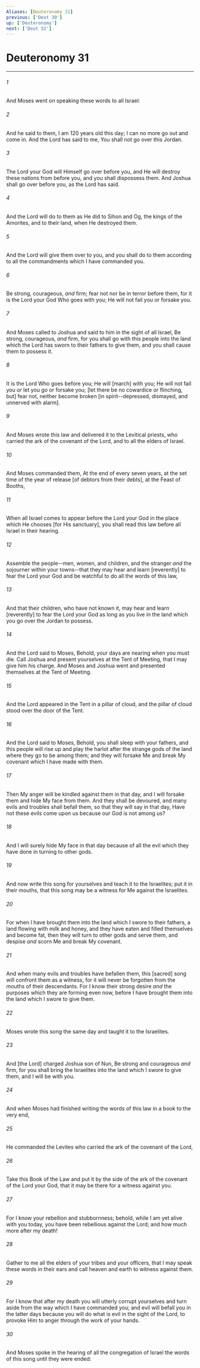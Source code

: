 ```yaml
---
Aliases: [Deuteronomy 31]
previous: ['Deut 30']
up: ['Deuteronomy']
next: ['Deut 32']
---
```

# Deuteronomy 31

***














###### 1 






And Moses went on speaking these words to all Israel: 













###### 2 






And he said to them, I am 120 years old this day; I can no more go out and come in. And the Lord has said to me, You shall not go over this Jordan. 













###### 3 






The Lord your God will Himself go over before you, and He will destroy these nations from before you, and you shall dispossess them. And Joshua shall go over before you, as the Lord has said. 













###### 4 






And the Lord will do to them as He did to Sihon and Og, the kings of the Amorites, and to their land, when He destroyed them. 













###### 5 






And the Lord will give them over to you, and you shall do to them according to all the commandments which I have commanded you. 













###### 6 






Be strong, courageous, _and_ firm; fear not nor be in terror before them, for it is the Lord your God Who goes with you; He will not fail you or forsake you. 













###### 7 






And Moses called to Joshua and said to him in the sight of all Israel, Be strong, courageous, _and_ firm, for you shall go with this people into the land which the Lord has sworn to their fathers to give them, and you shall cause them to possess it. 













###### 8 






It is the Lord Who goes before you; He will [march] with you; He will not fail you _or_ let you go or forsake you; [let there be no cowardice or flinching, but] fear not, neither become broken [in spirit--depressed, dismayed, and unnerved with alarm]. 













###### 9 






And Moses wrote this law and delivered it to the Levitical priests, who carried the ark of the covenant of the Lord, and to all the elders of Israel. 













###### 10 






And Moses commanded them, At the end of every seven years, at the set time of the year of release [of debtors from their debts], at the Feast of Booths, 













###### 11 






When all Israel comes to appear before the Lord your God in the place which He chooses [for His sanctuary], you shall read this law before all Israel in their hearing. 













###### 12 






Assemble the people--men, women, and children, and the stranger _and_ the sojourner within your towns--that they may hear and learn [reverently] to fear the Lord your God and be watchful to do all the words of this law, 













###### 13 






And that their children, who have not known it, may hear and learn [reverently] to fear the Lord your God as long as you live in the land which you go over the Jordan to possess. 













###### 14 






And the Lord said to Moses, Behold, your days are nearing when you must die. Call Joshua and present yourselves at the Tent of Meeting, that I may give him his charge. And Moses and Joshua went and presented themselves at the Tent of Meeting. 













###### 15 






And the Lord appeared in the Tent in a pillar of cloud, and the pillar of cloud stood over the door of the Tent. 













###### 16 






And the Lord said to Moses, Behold, you shall sleep with your fathers, and this people will rise up and play the harlot after the strange gods of the land where they go to be among them; and they will forsake Me and break My covenant which I have made with them. 













###### 17 






Then My anger will be kindled against them in that day, and I will forsake them and hide My face from them. And they shall be devoured, and many evils and troubles shall befall them, so that they will say in that day, Have not these evils come upon us because our God is not among us? 













###### 18 






And I will surely hide My face in that day because of all the evil which they have done in turning to other gods. 













###### 19 






And now write this song for yourselves and teach it to the Israelites; put it in their mouths, that this song may be a witness for Me against the Israelites. 













###### 20 






For when I have brought them into the land which I swore to their fathers, a land flowing with milk and honey, and they have eaten and filled themselves and become fat, then they will turn to other gods and serve them, and despise _and_ scorn Me and break My covenant. 













###### 21 






And when many evils and troubles have befallen them, this [sacred] song will confront them as a witness, for it will never be forgotten from the mouths of their descendants. For I know their strong desire _and_ the purposes which they are forming even now, before I have brought them into the land which I swore to give them. 













###### 22 






Moses wrote this song the same day and taught it to the Israelites. 













###### 23 






And [the Lord] charged Joshua son of Nun, Be strong and courageous _and_ firm, for you shall bring the Israelites into the land which I swore to give them, and I will be with you. 













###### 24 






And when Moses had finished writing the words of this law in a book to the very end, 













###### 25 






He commanded the Levites who carried the ark of the covenant of the Lord, 













###### 26 






Take this Book of the Law and put it by the side of the ark of the covenant of the Lord your God, that it may be there for a witness against you. 













###### 27 






For I know your rebellion and stubbornness; behold, while I am yet alive with you today, you have been rebellious against the Lord; and how much more after my death! 













###### 28 






Gather to me all the elders of your tribes and your officers, that I may speak these words in their ears and call heaven and earth to witness against them. 













###### 29 






For I know that after my death you will utterly corrupt yourselves and turn aside from the way which I have commanded you; and evil will befall you in the latter days because you will do what is evil in the sight of the Lord, to provoke Him to anger through the work of your hands. 













###### 30 






And Moses spoke in the hearing of all the congregation of Israel the words of this song until they were ended:
